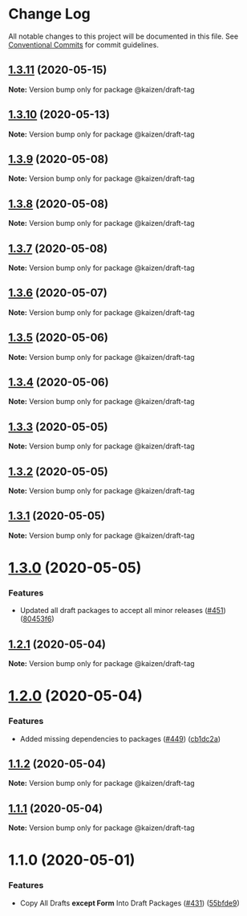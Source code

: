 # Change Log

All notable changes to this project will be documented in this file.
See [Conventional Commits](https://conventionalcommits.org) for commit guidelines.

## [1.3.11](https://github.com/cultureamp/kaizen-design-system/compare/@kaizen/draft-tag@1.3.10...@kaizen/draft-tag@1.3.11) (2020-05-15)

**Note:** Version bump only for package @kaizen/draft-tag





## [1.3.10](https://github.com/cultureamp/kaizen-design-system/compare/@kaizen/draft-tag@1.3.9...@kaizen/draft-tag@1.3.10) (2020-05-13)

**Note:** Version bump only for package @kaizen/draft-tag





## [1.3.9](https://github.com/cultureamp/kaizen-design-system/compare/@kaizen/draft-tag@1.3.8...@kaizen/draft-tag@1.3.9) (2020-05-08)

**Note:** Version bump only for package @kaizen/draft-tag





## [1.3.8](https://github.com/cultureamp/kaizen-design-system/compare/@kaizen/draft-tag@1.3.7...@kaizen/draft-tag@1.3.8) (2020-05-08)

**Note:** Version bump only for package @kaizen/draft-tag





## [1.3.7](https://github.com/cultureamp/kaizen-design-system/compare/@kaizen/draft-tag@1.3.6...@kaizen/draft-tag@1.3.7) (2020-05-08)

**Note:** Version bump only for package @kaizen/draft-tag





## [1.3.6](https://github.com/cultureamp/kaizen-design-system/compare/@kaizen/draft-tag@1.3.5...@kaizen/draft-tag@1.3.6) (2020-05-07)

**Note:** Version bump only for package @kaizen/draft-tag





## [1.3.5](https://github.com/cultureamp/kaizen-design-system/compare/@kaizen/draft-tag@1.3.4...@kaizen/draft-tag@1.3.5) (2020-05-06)

**Note:** Version bump only for package @kaizen/draft-tag





## [1.3.4](https://github.com/cultureamp/kaizen-design-system/compare/@kaizen/draft-tag@1.3.3...@kaizen/draft-tag@1.3.4) (2020-05-06)

**Note:** Version bump only for package @kaizen/draft-tag





## [1.3.3](https://github.com/cultureamp/kaizen-design-system/compare/@kaizen/draft-tag@1.3.2...@kaizen/draft-tag@1.3.3) (2020-05-05)

**Note:** Version bump only for package @kaizen/draft-tag





## [1.3.2](https://github.com/cultureamp/kaizen-design-system/compare/@kaizen/draft-tag@1.3.1...@kaizen/draft-tag@1.3.2) (2020-05-05)

**Note:** Version bump only for package @kaizen/draft-tag





## [1.3.1](https://github.com/cultureamp/kaizen-design-system/compare/@kaizen/draft-tag@1.3.0...@kaizen/draft-tag@1.3.1) (2020-05-05)

**Note:** Version bump only for package @kaizen/draft-tag





# [1.3.0](https://github.com/cultureamp/kaizen-design-system/compare/@kaizen/draft-tag@1.2.1...@kaizen/draft-tag@1.3.0) (2020-05-05)


### Features

* Updated all draft packages to accept all minor releases ([#451](https://github.com/cultureamp/kaizen-design-system/issues/451)) ([80453f6](https://github.com/cultureamp/kaizen-design-system/commit/80453f6c04300dcef61c14e39200ce154863eb0d))





## [1.2.1](https://github.com/cultureamp/kaizen-design-system/compare/@kaizen/draft-tag@1.2.0...@kaizen/draft-tag@1.2.1) (2020-05-04)

**Note:** Version bump only for package @kaizen/draft-tag





# [1.2.0](https://github.com/cultureamp/kaizen-design-system/compare/@kaizen/draft-tag@1.1.2...@kaizen/draft-tag@1.2.0) (2020-05-04)


### Features

* Added missing dependencies to packages  ([#449](https://github.com/cultureamp/kaizen-design-system/issues/449)) ([cb1dc2a](https://github.com/cultureamp/kaizen-design-system/commit/cb1dc2aead68e591cc21c665fb25c1817633c4d7))





## [1.1.2](https://github.com/cultureamp/kaizen-design-system/compare/@kaizen/draft-tag@1.1.1...@kaizen/draft-tag@1.1.2) (2020-05-04)

**Note:** Version bump only for package @kaizen/draft-tag





## [1.1.1](https://github.com/cultureamp/kaizen-design-system/compare/@kaizen/draft-tag@1.1.0...@kaizen/draft-tag@1.1.1) (2020-05-04)

**Note:** Version bump only for package @kaizen/draft-tag





# 1.1.0 (2020-05-01)


### Features

* Copy All Drafts **except Form** Into Draft Packages ([#431](https://github.com/cultureamp/kaizen-design-system/issues/431)) ([55bfde9](https://github.com/cultureamp/kaizen-design-system/commit/55bfde98611d2c4070d26ba082e478f96ddca1fd))

